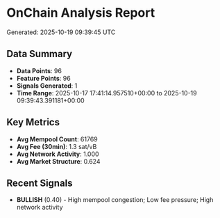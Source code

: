 # OnChain Analysis Report
Generated: 2025-10-19 09:39:45 UTC

## Data Summary
- **Data Points**: 96
- **Feature Points**: 96
- **Signals Generated**: 1
- **Time Range**: 2025-10-17 17:41:14.957510+00:00 to 2025-10-19 09:39:43.391181+00:00

## Key Metrics
- **Avg Mempool Count**: 61769
- **Avg Fee (30min)**: 1.3 sat/vB
- **Avg Network Activity**: 1.000
- **Avg Market Structure**: 0.624

## Recent Signals
- **BULLISH** (0.40) - High mempool congestion; Low fee pressure; High network activity
